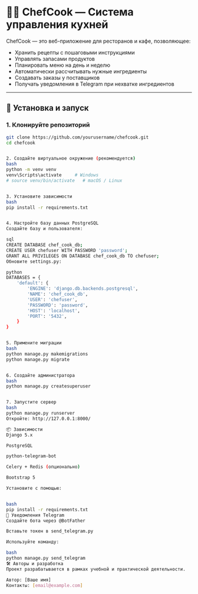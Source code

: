 # 🧑‍🍳 ChefCook — Система управления кухней

ChefCook — это веб-приложение для ресторанов и кафе, позволяющее:
- Хранить рецепты с пошаговыми инструкциями
- Управлять запасами продуктов
- Планировать меню на день и неделю
- Автоматически рассчитывать нужные ингредиенты
- Создавать заказы у поставщиков
- Получать уведомления в Telegram при нехватке ингредиентов

---

## 🚀 Установка и запуск

### 1. Клонируйте репозиторий

```bash
git clone https://github.com/yourusername/chefcook.git
cd chefcook


2. Создайте виртуальное окружение (рекомендуется)
bash
python -m venv venv
venv\Scripts\activate     # Windows
# source venv/bin/activate   # macOS / Linux


3. Установите зависимости
bash
pip install -r requirements.txt


4. Настройте базу данных PostgreSQL
Создайте базу и пользователя:

sql
CREATE DATABASE chef_cook_db;
CREATE USER chefuser WITH PASSWORD 'password';
GRANT ALL PRIVILEGES ON DATABASE chef_cook_db TO chefuser;
Обновите settings.py:

python
DATABASES = {
    'default': {
        'ENGINE': 'django.db.backends.postgresql',
        'NAME': 'chef_cook_db',
        'USER': 'chefuser',
        'PASSWORD': 'password',
        'HOST': 'localhost',
        'PORT': '5432',
    }
}


5. Примените миграции
bash
python manage.py makemigrations
python manage.py migrate


6. Создайте администратора
bash
python manage.py createsuperuser


7. Запустите сервер
bash
python manage.py runserver
Откройте: http://127.0.0.1:8000/

📦 Зависимости
Django 5.x

PostgreSQL

python-telegram-bot

Celery + Redis (опционально)

Bootstrap 5

Установите с помощью:


bash
pip install -r requirements.txt
📲 Уведомления Telegram
Создайте бота через @BotFather

Вставьте токен в send_telegram.py

Используйте команду:

bash
python manage.py send_telegram
🛠️ Авторы и разработка
Проект разрабатывается в рамках учебной и практической деятельности.

Автор: [Ваше имя]
Контакты: [email@example.com]
